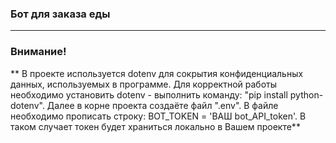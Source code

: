 ### Бот для заказа еды
___
### Внимание!
** В проекте используется dotenv для сокрытия конфиденциальных данных, используемых в программе. Для корректной работы необходимо установить dotenv - выполнить команду: "pip install python-dotenv". Далее в корне проекта создаёте файл ".env". В файле необходимо прописать строку: BOT_TOKEN = 'ВАШ bot_API_token'. В таком случает токен будет храниться локально в Вашем проекте**
